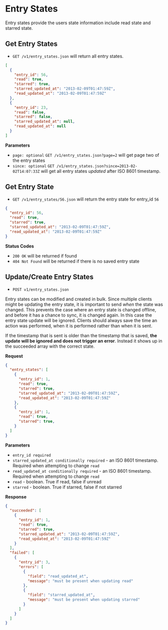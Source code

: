Entry States
============

Entry states provide the users state information include read state and starred state.

Get Entry States
----------------

 - `GET /v1/entry_states.json` will return all entry states.

```json
[
  {
    "entry_id": 56,
    "read": true,
    "starred": true,
    "starred_updated_at": "2013-02-09T01:47:59Z",
    "read_updated_at": "2013-02-09T01:47:59Z"
  },
  {
    "entry_id": 23,
    "read": false,
    "starred": false,
    "starred_updated_at": null,
    "read_updated_at": null
  }
]
```

**Parameters**

 - `page: optional` `GET /v1/entry_states.json?page=2` will get page two of the entry states
 - `since: optional` `GET /v1/entry_states.json?since=2013-02-02T14:07:33Z` will get all entry states *updated* after ISO 8601 timestamp.

Get Entry State
---------------

 - `GET /v1/entry_states/56.json` will return the entry state for entry_id `56`

```json
{
  "entry_id": 56,
  "read": true,
  "starred": true,
  "starred_updated_at": "2013-02-09T01:47:59Z",
  "read_updated_at": "2013-02-09T01:47:59Z"
}
```

**Status Codes**

- `200 OK` will be returned if found
- `404 Not Found` will be returned if there is no saved entry state

Update/Create Entry States
--------------------------

- `POST v1/entry_states.json`

Entry states can be modified and created in bulk. Since multiple clients might be updating the entry state, it is important to send *when* the state was changed. This prevents the case where an entry state is changed offline, and before it has a chance to sync, it is changed again. In this case the entry state update will be ignored. Clients should always save the time an action was performed, when it is performed rather than when it is sent.

If the timestamp that is sent is older than the timestamp that is saved, **the update will be ignored and does not trigger an error**. Instead it shows up in the succeeded array with the correct state.

**Request**

```json
{
  "entry_states": [
    {
      "entry_id": 1,
      "read": true,
      "starred": true,
      "starred_updated_at": "2013-02-09T01:47:59Z",
      "read_updated_at": "2013-02-09T01:47:59Z"
    },
    {
      "entry_id": 1,
      "read": true,
      "starred": true,
    }
  ]
}
```

**Parameters**

 - `entry_id required`
 - `starred_updated_at conditionally required` - an ISO 8601 timestamp. Required when attempting to change `read`
 - `read_updated_at conditionally required` - an ISO 8601 timestamp. Required when attempting to change `read`
 - `read` - boolean. True if read, false if unread
 - `starred` - boolean. True if starred, false if not starred

**Response**

```json
{
  "succeeded": [
    {
      "entry_id": 1,
      "read": true,
      "starred": true,
      "starred_updated_at": "2013-02-09T01:47:59Z",
      "read_updated_at": "2013-02-09T01:47:59Z"
    }
  ],
  "failed": [
    {
      "entry_id": 3,
      "errors": [
        {
          "field": "read_updated_at",
          "message": "must be present when updating read"
        },
        {
          "field": "starred_updated_at",
          "message": "must be present when updating starred"
        }
      ]
    }
  ]
}
```
